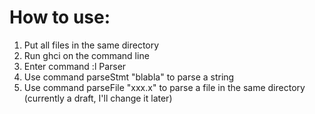 # How to use:
1. Put all files in the same directory
2. Run ghci on the command line
3. Enter command :l Parser
4. Use command parseStmt "blabla" to parse a string 
5. Use command parseFile "xxx.x" to parse a file in the same directory
(currently a draft, I'll change it later)
